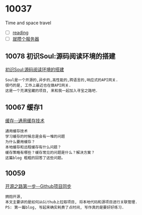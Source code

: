# 10037
Time and space travel   
- [ ] [reading](https://github.com/shijie666/10037/blob/main/read/MyReading.md)
- [ ] [就攒个服务器](https://github.com/shijie666/10037/blob/main/linux/Server.md)  

## 10078 初识Soul:源码阅读环境的搭建
[初识Soul:源码阅读环境的搭建](https://github.com/shijie666/10037/blob/main/202101/10078.md)
```text
Soul是一个开源的,异步的,高性能的,跨语言的,响应式的API网关.    
很巧的是, 工作上最近也在做API网关.  
这是一个充满宝藏的项目, 来和我一起加入寻宝之路吧.
```

## 10067 缓存1
[缓存--通用缓存技术](https://github.com/shijie666/10037/blob/main/202101/10067.md)
```text
通用缓存技术  
学习缓存的时候总是会有一堆的问题  
为什么要用缓存？  
本地缓存和远程缓存有什么问题？  
缓存策略有哪些？缓存常见的问题是什么？解决方案？  
这篇blog 粗粗的回答了这些问题。  
```
  
## 10059 
[开源之路第一步--Github项目同步](https://github.com/shijie666/10037/blob/main/202012/10059.md)
```text
拥抱开源,   
本文主要讲的是如何从Github上拉取项目, 将本地代码和源项目进行关联管理.  
PS: 第一篇blog, 写起来确实耗费了点时间, 写作真的是要好好练习.
```

